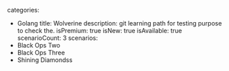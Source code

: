 categories:
  - Golang
title: Wolverine
description: git learning path for testing purpose to check the.
isPremium: true
isNew: true
isAvailable: true
scenarioCount: 3
scenarios:
 - Black Ops Two
 - Black Ops Three
 - Shining Diamondss